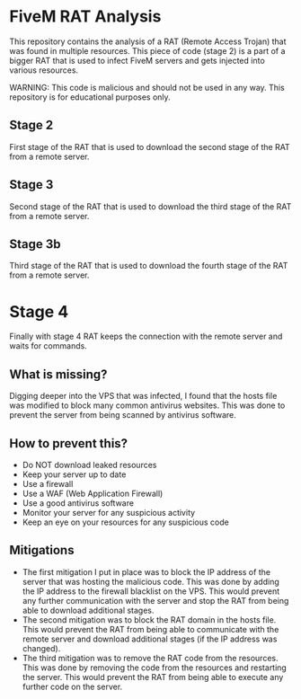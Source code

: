 # FiveM RAT Analysis

This repository contains the analysis of a RAT (Remote Access Trojan) that was found in multiple resources.
This piece of code (stage 2) is a part of a bigger RAT that is used to infect FiveM servers and gets injected into various resources.

WARNING: This code is malicious and should not be used in any way. This repository is for educational purposes only.

## Stage 2

First stage of the RAT that is used to download the second stage of the RAT from a remote server.

## Stage 3

Second stage of the RAT that is used to download the third stage of the RAT from a remote server.

## Stage 3b

Third stage of the RAT that is used to download the fourth stage of the RAT from a remote server.

# Stage 4

Finally with stage 4 RAT keeps the connection with the remote server and waits for commands.

## What is missing?

Digging deeper into the VPS that was infected, I found that the hosts file was modified to block many common antivirus websites. This was done to prevent the server from being scanned by antivirus software.

## How to prevent this?

-   Do NOT download leaked resources
-   Keep your server up to date
-   Use a firewall
-   Use a WAF (Web Application Firewall)
-   Use a good antivirus software
-   Monitor your server for any suspicious activity
-   Keep an eye on your resources for any suspicious code

## Mitigations

-   The first mitigation I put in place was to block the IP address of the server that was hosting the malicious code. This was done by adding the IP address to the firewall blacklist on the VPS. This would prevent any further communication with the server and stop the RAT from being able to download additional stages.
-   The second mitigation was to block the RAT domain in the hosts file. This would prevent the RAT from being able to communicate with the remote server and download additional stages (if the IP address was changed).
-   The third mitigation was to remove the RAT code from the resources. This was done by removing the code from the resources and restarting the server. This would prevent the RAT from being able to execute any further code on the server.
